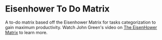 # Eisenhower To Do Matrix 
A to-do matrix based off the Eisenhower Matrix for tasks categorization to gain maximum productivity. 
Watch John Green's video on [The EisenHower Matrix](https://www.youtube.com/watch?v=7hSs1NhmpOI) to learn more. 
